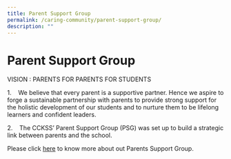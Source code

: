 ```yaml
---
title: Parent Support Group
permalink: /caring-community/parent-support-group/
description: ""
---
```

# **Parent Support Group**

VISION : PARENTS FOR PARENTS FOR STUDENTS

1.&nbsp;&nbsp; &nbsp;We believe that every parent is a supportive partner. Hence we aspire to forge a sustainable partnership with parents to provide strong support for the holistic development of our students and to nurture them to be lifelong learners and confident leaders.&nbsp;

  
2.&nbsp;&nbsp; &nbsp;The CCKSS’ Parent Support Group (PSG) was set up to build a strategic link between parents and the school.&nbsp;  


Please click [here](https://ccksspsg.wixsite.com/cckss-psg) to know more about out Parents Support Group.
